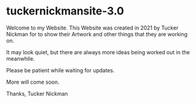 # tuckernickmansite-3.0

Welcome to my Website. This Website was created in 2021 by Tucker Nickman for to show their Artwork and other things that they are working on. 

It may look quiet, but there are always more ideas being worked out in the meanwhile. 

Please be patient while waiting for updates.

More will come soon. 

Thanks,
Tucker Nickman
